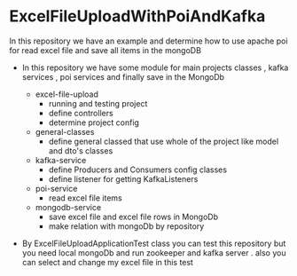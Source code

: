 # ExcelFileUploadWithPoiAndKafka
In this repository we have an example and determine how to use apache poi for read excel file and save all items in the mongoDB

* In this repository we have some module for main projects classes , kafka services , poi services and finally save in the MongoDb
  * excel-file-upload
    * running and testing project
    * define controllers
    * determine project config
  * general-classes
    * define general classed that use whole of the project like model and dto's classes
  * kafka-service
    * define Producers and Consumers config classes
    * define listener for getting KafkaListeners 
  * poi-service
    * read excel file items
  * mongodb-service
    * save excel file and excel file rows in MongoDb
    * make relation with mongoDb by repository
  
  
 * By ExcelFileUploadApplicationTest class you can test this repository but you need local mongoDb and run zookeeper and kafka server
 . also you can select and change my excel file in this test
